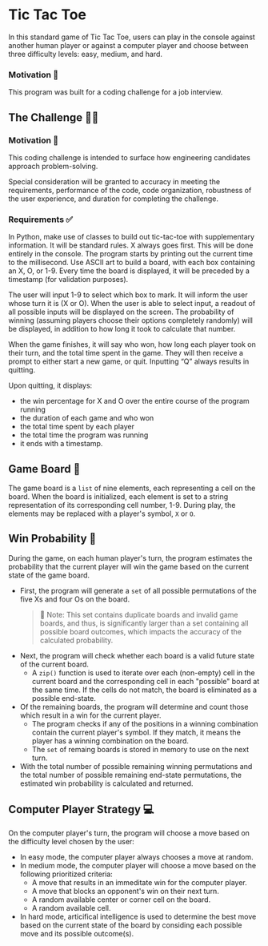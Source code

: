 # Tic Tac Toe

In this standard game of Tic Tac Toe, users can play in the console against another human player or against a computer player and choose between three difficulty levels: easy, medium, and hard.

### Motivation 🚸

This program was built for a coding challenge for a job interview.

## The Challenge 🧑‍💻

### Motivation 🚸

This coding challenge is intended to surface how engineering candidates approach problem-solving.

Special consideration will be granted to accuracy in meeting the requirements, performance of the code, code organization, robustness of the user experience, and duration for completing the challenge.

### Requirements ✅

In Python, make use of classes to build out tic-tac-toe with supplementary information. It will be standard rules. X always goes first. This will be done entirely in the console. The program starts by printing out the current time to the millisecond. Use ASCII art to build a board, with each box containing an X, O, or 1-9. Every time the board is displayed, it will be preceded by a timestamp (for validation purposes).

The user will input 1-9 to select which box to mark. It will inform the user whose turn it is (X or O). When the user is able to select input, a readout of all possible inputs will be displayed on the screen. The probability of winning (assuming players choose their options completely randomly) will be displayed, in addition to how long it took to calculate that number.

When the game finishes, it will say who won, how long each player took on their turn, and the total time spent in the game. They will then receive a prompt to either start a new game, or quit. Inputting “Q” always results in quitting.

Upon quitting, it displays:
  * the win percentage for X and O over the entire course of the program running
  * the duration of each game and who won
  * the total time spent by each player
  * the total time the program was running
  * it ends with a timestamp.

## Game Board 🔢

The game board is a `list` of nine elements, each representing a cell on the board. When the board is initialized, each element is set to a string representation of its corresponding cell number, 1-9. During play, the elements may be replaced with a player's symbol, `X` or `O`.

## Win Probability 🎲

During the game, on each human player's turn, the program estimates the probability that the current player will win the game based on the current state of the game board.
  * First, the program will generate a `set` of all possible permutations of the five Xs and four Os on the board.
    > 📢 Note: This set contains duplicate boards and invalid game boards, and thus, is significantly larger than a set containing all possible board outcomes, which impacts the accuracy of the calculated probability.
  * Next, the program will check whether each board is a valid future state of the current board.
    * A `zip()` function is used to iterate over each (non-empty) cell in the current board and the corresponding cell in each "possible" board at the same time. If the cells do not match, the board is eliminated as a possible end-state.
  * Of the remaining boards, the program will determine and count those which result in a win for the current player.
    * The program checks if any of the positions in a winning combination contain the current player's symbol. If they match, it means the player has a winning combination on the board.
    * The `set` of remaing boards is stored in memory to use on the next turn.
  * With the total number of possible remaining winning permutations and the total number of possible remaining end-state permutations, the estimated win probability is calculated and returned.

## Computer Player Strategy 💻

On the computer player's turn, the program will choose a move based on the difficulty level chosen by the user:
  * In easy mode, the computer player always chooses a move at random.
  * In medium mode, the computer player will choose a move based on the following prioritized criteria:
    * A move that results in an immeditate win for the computer player.
    * A move that blocks an opponent's win on their next turn.
    * A random available center or corner cell on the board.
    * A random available cell.
  * In hard mode, articifical intelligence is used to determine the best move based on the current state of the board by considing each possible move and its possible outcome(s).
